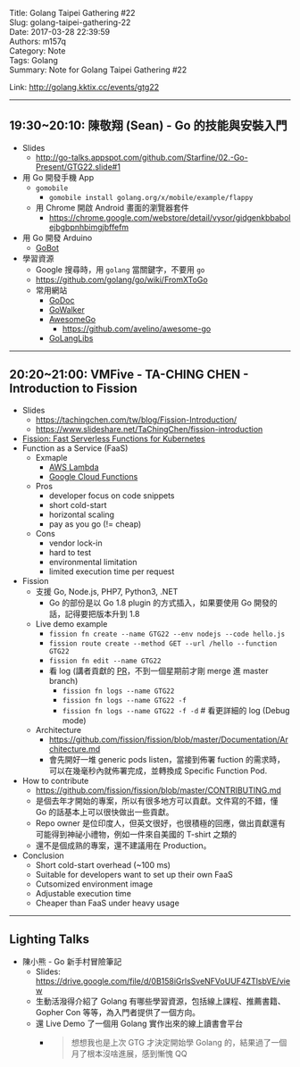 Title: Golang Taipei Gathering #22  
Slug: golang-taipei-gathering-22  
Date: 2017-03-28 22:39:59  
Authors: m157q  
Category: Note  
Tags: Golang  
Summary: Note for Golang Taipei Gathering #22  
  
  
Link: <http://golang.kktix.cc/events/gtg22>  
  
---  
  
## 19:30~20:10: 陳敬翔 (Sean) - Go 的技能與安裝入門  
  
+ Slides  
    + <http://go-talks.appspot.com/github.com/Starfine/02.-Go-Present/GTG22.slide#1>  
+ 用 Go 開發手機 App  
    + `gomobile`  
        + `gomobile install golang.org/x/mobile/example/flappy`  
    + 用 Chrome 開啟 Android 畫面的瀏覽器套件  
        + <https://chrome.google.com/webstore/detail/vysor/gidgenkbbabolejbgbpnhbimgjbffefm>  
+ 用 Go 開發 Arduino  
    + [GoBot](https://gobot.io)  
+ 學習資源  
    + Google 搜尋時，用 `golang` 當關鍵字，不要用 `go`  
    + <https://github.com/golang/go/wiki/FromXToGo>  
    + 常用網站  
        + [GoDoc](https://godoc.org/)  
        + [GoWalker](https://gowalker.org/)  
        + [AwesomeGo](https://awesome-go.com/)  
            + <https://github.com/avelino/awesome-go>  
        + [GoLangLibs](https://golanglibs.com/)  
  
  
---  
  
## 20:20~21:00: VMFive - TA-CHING CHEN - Introduction to Fission  
  
+ Slides  
    + <https://tachingchen.com/tw/blog/Fission-Introduction/>  
    + <https://www.slideshare.net/TaChingChen/fission-introduction>  
+ [Fission: Fast Serverless Functions for Kubernetes](https://github.com/fission/fission)  
+ Function as a Service (FaaS)  
    + Exmaple  
        + [AWS Lambda](https://aws.amazon.com/lambda/)  
        + [Google Cloud Functions](https://cloud.google.com/functions/)  
    + Pros  
        + developer focus on code snippets  
        + short cold-start  
        + horizontal scaling  
        + pay as you go (!= cheap)  
    + Cons  
        + vendor lock-in  
        + hard to test  
        + environmental limitation  
        + limited execution time per request  
+ Fission  
    + 支援 Go, Node.js, PHP7, Python3, .NET  
        + Go 的部份是以 Go 1.8 plugin 的方式插入，如果要使用 Go 開發的話，記得要把版本升到 1.8  
    + Live demo example  
        + `fission fn create --name GTG22 --env nodejs --code hello.js`  
        + `fission route create --method GET --url /hello --function GTG22`  
        + `fission fn edit --name GTG22`  
        + 看 log (講者貢獻的 [PR](https://github.com/fission/fission/pull/131)，不到一個星期前才剛 merge 進 master branch)  
            + `fission fn logs --name GTG22`  
            + `fission fn logs --name GTG22 -f`  
            + `fission fn logs --name GTG22 -f -d` # 看更詳細的 log (Debug mode)  
    + Architecture  
        + <https://github.com/fission/fission/blob/master/Documentation/Architecture.md>  
        + 會先開好一堆 generic pods listen，當接到佈署 fuction 的需求時，可以在幾毫秒內就佈署完成，並轉換成 Specific Function Pod.  
+ How to contribute  
    + <https://github.com/fission/fission/blob/master/CONTRIBUTING.md>  
    + 是個去年才開始的專案，所以有很多地方可以貢獻。文件寫的不錯，懂 Go 的話基本上可以很快做出一些貢獻。  
    + Repo owner 是位印度人，但英文很好，也很積極的回應，做出貢獻還有可能得到神祕小禮物，例如一件來自美國的 T-shirt 之類的  
    + 還不是個成熟的專案，還不建議用在 Production。  
+ Conclusion  
    + Short cold-start overhead (~100 ms)  
    + Suitable for developers want to set up their own FaaS  
    + Cutsomized environment image  
    + Adjustable execution time  
    + Cheaper than FaaS under heavy usage  
  
---  
  
## Lighting Talks  
  
+ 陳小熊 - Go 新手村冒險筆記  
    + Slides: <https://drive.google.com/file/d/0B158iGrlsSveNFVoUUF4ZTlsbVE/view>  
    + 生動活潑得介紹了 Golang 有哪些學習資源，包括線上課程、推薦書籍、Gopher Con 等等，為入門者提供了一個方向。  
    + 還 Live Demo 了一個用 Golang 實作出來的線上讀書會平台  
        + > 想想我也是上次 GTG 才決定開始學 Golang 的，結果過了一個月了根本沒啥進展，感到慚愧 QQ  
